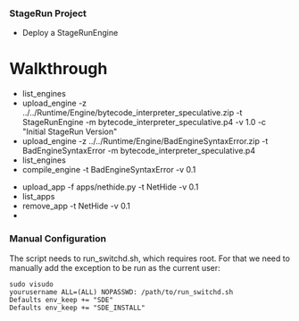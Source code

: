 ### StageRun Project

- Deploy a StageRunEngine

# Walkthrough
<!-- Engine -->
- list_engines
- upload_engine -z ../../Runtime/Engine/bytecode_interpreter_speculative.zip -t StageRunEngine -m bytecode_interpreter_speculative.p4 -v 1.0 -c "Initial StageRun Version"
- upload_engine -z ../../Runtime/Engine/BadEngineSyntaxError.zip -t BadEngineSyntaxError -m bytecode_interpreter_speculative.p4
- list_engines
- compile_engine -t BadEngineSyntaxError -v 0.1

<!-- App -->
- upload_app -f apps/nethide.py -t NetHide -v 0.1
- list_apps
- remove_app -t NetHide -v 0.1
- 

### Manual Configuration

The script needs to run_switchd.sh, which requires root. For that we need to manually add the exception to be run as the current user:

    sudo visudo
    yourusername ALL=(ALL) NOPASSWD: /path/to/run_switchd.sh
    Defaults env_keep += "SDE"
    Defaults env_keep += "SDE_INSTALL"